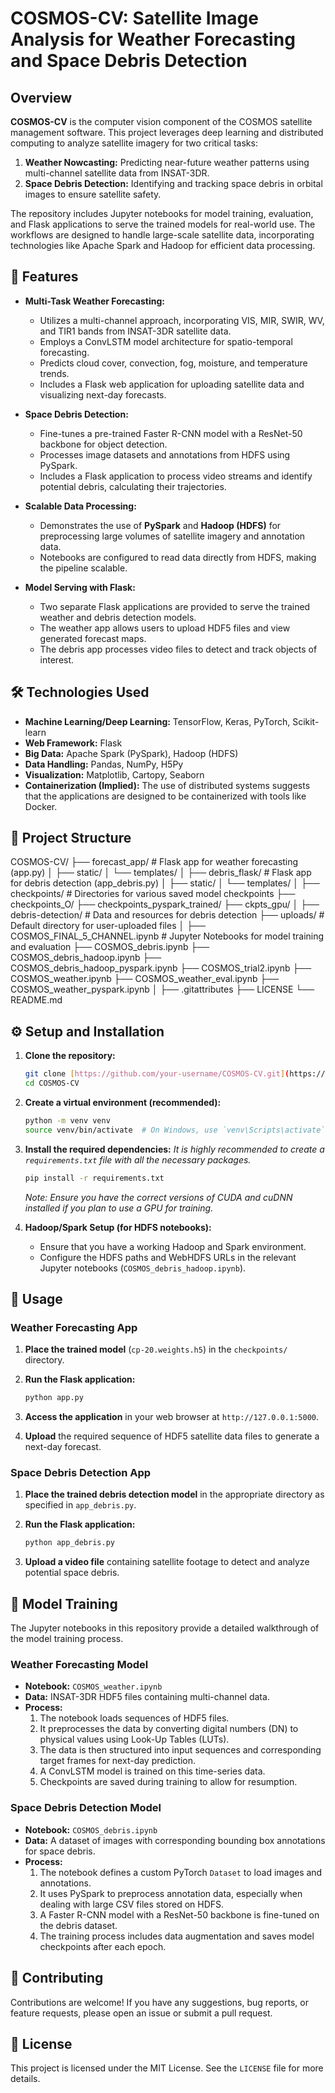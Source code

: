 # COSMOS-CV: Satellite Image Analysis for Weather Forecasting and Space Debris Detection

## Overview

**COSMOS-CV** is the computer vision component of the COSMOS satellite management software. This project leverages deep learning and distributed computing to analyze satellite imagery for two critical tasks:

1.  **Weather Nowcasting:** Predicting near-future weather patterns using multi-channel satellite data from INSAT-3DR.
2.  **Space Debris Detection:** Identifying and tracking space debris in orbital images to ensure satellite safety.

The repository includes Jupyter notebooks for model training, evaluation, and Flask applications to serve the trained models for real-world use. The workflows are designed to handle large-scale satellite data, incorporating technologies like Apache Spark and Hadoop for efficient data processing.

## 🚀 Features

* **Multi-Task Weather Forecasting:**
    * Utilizes a multi-channel approach, incorporating VIS, MIR, SWIR, WV, and TIR1 bands from INSAT-3DR satellite data.
    * Employs a ConvLSTM model architecture for spatio-temporal forecasting.
    * Predicts cloud cover, convection, fog, moisture, and temperature trends.
    * Includes a Flask web application for uploading satellite data and visualizing next-day forecasts.

* **Space Debris Detection:**
    * Fine-tunes a pre-trained Faster R-CNN model with a ResNet-50 backbone for object detection.
    * Processes image datasets and annotations from HDFS using PySpark.
    * Includes a Flask application to process video streams and identify potential debris, calculating their trajectories.

* **Scalable Data Processing:**
    * Demonstrates the use of **PySpark** and **Hadoop (HDFS)** for preprocessing large volumes of satellite imagery and annotation data.
    * Notebooks are configured to read data directly from HDFS, making the pipeline scalable.

* **Model Serving with Flask:**
    * Two separate Flask applications are provided to serve the trained weather and debris detection models.
    * The weather app allows users to upload HDF5 files and view generated forecast maps.
    * The debris app processes video files to detect and track objects of interest.

## 🛠️ Technologies Used

* **Machine Learning/Deep Learning:** TensorFlow, Keras, PyTorch, Scikit-learn
* **Web Framework:** Flask
* **Big Data:** Apache Spark (PySpark), Hadoop (HDFS)
* **Data Handling:** Pandas, NumPy, H5Py
* **Visualization:** Matplotlib, Cartopy, Seaborn
* **Containerization (Implied):** The use of distributed systems suggests that the applications are designed to be containerized with tools like Docker.

## 📁 Project Structure

COSMOS-CV/
├── forecast_app/                       # Flask app for weather forecasting (app.py)
│   ├── static/
│   └── templates/
│
├── debris_flask/                       # Flask app for debris detection (app_debris.py)
│   ├── static/
│   └── templates/
│
├── checkpoints/                        # Directories for various saved model checkpoints
├── checkpoints_O/
├── checkpoints_pyspark_trained/
├── ckpts_gpu/
│
├── debris-detection/                   # Data and resources for debris detection
├── uploads/                            # Default directory for user-uploaded files
│
├── COSMOS_FINAL_5_CHANNEL.ipynb        # Jupyter Notebooks for model training and evaluation
├── COSMOS_debris.ipynb
├── COSMOS_debris_hadoop.ipynb
├── COSMOS_debris_hadoop_pyspark.ipynb
├── COSMOS_trial2.ipynb
├── COSMOS_weather.ipynb
├── COSMOS_weather_eval.ipynb
├── COSMOS_weather_pyspark.ipynb
│
├── .gitattributes
├── LICENSE
└── README.md


## ⚙️ Setup and Installation

1.  **Clone the repository:**
    ```bash
    git clone [https://github.com/your-username/COSMOS-CV.git](https://github.com/your-username/COSMOS-CV.git)
    cd COSMOS-CV
    ```

2.  **Create a virtual environment (recommended):**
    ```bash
    python -m venv venv
    source venv/bin/activate  # On Windows, use `venv\Scripts\activate`
    ```

3.  **Install the required dependencies:**
    *It is highly recommended to create a `requirements.txt` file with all the necessary packages.*
    ```bash
    pip install -r requirements.txt
    ```
    *Note: Ensure you have the correct versions of CUDA and cuDNN installed if you plan to use a GPU for training.*

4.  **Hadoop/Spark Setup (for HDFS notebooks):**
    * Ensure that you have a working Hadoop and Spark environment.
    * Configure the HDFS paths and WebHDFS URLs in the relevant Jupyter notebooks (`COSMOS_debris_hadoop.ipynb`).

## 🚀 Usage

### Weather Forecasting App

1.  **Place the trained model** (`cp-20.weights.h5`) in the `checkpoints/` directory.

2.  **Run the Flask application:**
    ```bash
    python app.py
    ```

3.  **Access the application** in your web browser at `http://127.0.0.1:5000`.

4.  **Upload** the required sequence of HDF5 satellite data files to generate a next-day forecast.

### Space Debris Detection App

1.  **Place the trained debris detection model** in the appropriate directory as specified in `app_debris.py`.

2.  **Run the Flask application:**
    ```bash
    python app_debris.py
    ```

3.  **Upload a video file** containing satellite footage to detect and analyze potential space debris.

## 🧠 Model Training

The Jupyter notebooks in this repository provide a detailed walkthrough of the model training process.

### Weather Forecasting Model

* **Notebook:** `COSMOS_weather.ipynb`
* **Data:** INSAT-3DR HDF5 files containing multi-channel data.
* **Process:**
    1.  The notebook loads sequences of HDF5 files.
    2.  It preprocesses the data by converting digital numbers (DN) to physical values using Look-Up Tables (LUTs).
    3.  The data is then structured into input sequences and corresponding target frames for next-day prediction.
    4.  A ConvLSTM model is trained on this time-series data.
    5.  Checkpoints are saved during training to allow for resumption.

### Space Debris Detection Model

* **Notebook:** `COSMOS_debris.ipynb`
* **Data:** A dataset of images with corresponding bounding box annotations for space debris.
* **Process:**
    1.  The notebook defines a custom PyTorch `Dataset` to load images and annotations.
    2.  It uses PySpark to preprocess annotation data, especially when dealing with large CSV files stored on HDFS.
    3.  A Faster R-CNN model with a ResNet-50 backbone is fine-tuned on the debris dataset.
    4.  The training process includes data augmentation and saves model checkpoints after each epoch.

## 🤝 Contributing

Contributions are welcome! If you have any suggestions, bug reports, or feature requests, please open an issue or submit a pull request.

## 📜 License

This project is licensed under the MIT License. See the `LICENSE` file for more details.

